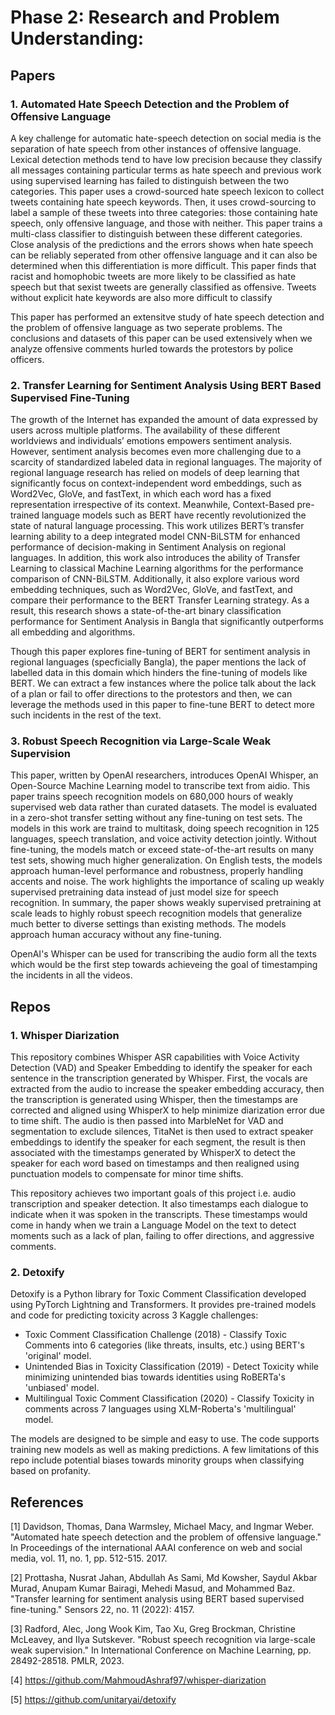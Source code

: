 # Phase 2: Research and Problem Understanding:

## Papers

### 1. Automated Hate Speech Detection and the Problem of Offensive Language

A key challenge for automatic hate-speech detection on social media is the separation of hate speech from other instances of offensive language. Lexical detection methods tend to have low precision because they classify all messages containing particular terms as hate speech and previous work using supervised learning has failed to distinguish between the two categories. This paper uses a crowd-sourced hate speech lexicon
to collect tweets containing hate speech keywords. Then, it uses crowd-sourcing to label a sample of these tweets into three categories: those containing hate speech, only offensive language, and those with neither. This paper trains a multi-class classifier to distinguish between these different categories. Close analysis of the predictions and the errors shows when hate speech can be reliably seperated from other offensive language
and it can also be determined when this differentiation is more difficult. This paper finds that racist and homophobic tweets are more likely to be classified as hate speech but that sexist tweets are generally classified
as offensive. Tweets without explicit hate keywords are also more difficult to classify

This paper has performed an extensitve study of hate speech detection and the problem of offensive language as two seperate problems. The conclusions and datasets of this paper can be used extensively when we analyze offensive comments hurled towards the protestors by police officers.

### 2. Transfer Learning for Sentiment Analysis Using BERT Based Supervised Fine-Tuning

The growth of the Internet has expanded the amount of data expressed by users across multiple platforms. The availability of these different worldviews and individuals’ emotions empowers sentiment analysis. However, sentiment analysis becomes even more challenging due to a scarcity of standardized labeled data in regional languages. The majority of regional language research has relied on models of deep learning that significantly focus on context-independent word embeddings, such as Word2Vec, GloVe, and fastText, in which each word has a fixed representation irrespective of its context. Meanwhile, Context-Based pre-trained language models such as BERT have recently revolutionized the state of natural language processing. This work utilizes BERT’s transfer learning ability to a deep integrated model CNN-BiLSTM for enhanced performance of decision-making in Sentiment Analysis on regional languages. In addition, this work also introduces the ability of Transfer Learning to classical Machine Learning algorithms for the performance comparison of CNN-BiLSTM. Additionally, it also explore various word embedding techniques, such as Word2Vec, GloVe, and fastText, and compare their performance to the BERT Transfer Learning strategy. As a result, this research shows a state-of-the-art binary classification performance for Sentiment Analysis in Bangla that significantly outperforms all embedding and algorithms.

Though this paper explores fine-tuning of BERT for sentiment analysis in regional languages (specficially Bangla), the paper mentions the lack of labelled data in this domain which hinders the fine-tuning of models like BERT. We can extract a few instances where the police talk about the lack of a plan or fail to offer directions to the protestors and then, we can leverage the methods used in this paper to fine-tune BERT to detect more such incidents in the rest of the text.

### 3. Robust Speech Recognition via Large-Scale Weak Supervision

This paper, written by OpenAI researchers, introduces OpenAI Whisper, an Open-Source Machine Learning model to transcribe text from aidio. This paper trains speech recognition models on 680,000 hours of weakly supervised web data rather than curated datasets. The model is evaluated in a zero-shot transfer setting without any fine-tuning on test sets. The models in this work are traind to multitask, doing speech recognition in 125 languages, speech translation, and voice activity detection jointly. Without fine-tuning, the models match or exceed state-of-the-art results on many test sets, showing much higher generalization. On English tests, the models approach human-level performance and robustness, properly handling accents and noise. The work highlights the importance of scaling up weakly supervised pretraining data instead of just model size for speech  recognition. In summary, the paper shows weakly supervised pretraining at scale leads to highly robust speech recognition models that generalize much better to diverse settings than existing methods. The models approach human accuracy without any fine-tuning.

OpenAI's Whisper can be used for transcribing the audio form all the texts which would be the first step towards achieveing the goal of timestamping the incidents in all the videos.

## Repos

### 1. Whisper Diarization

This repository combines Whisper ASR capabilities with Voice Activity Detection (VAD) and Speaker Embedding to identify the speaker for each sentence in the transcription generated by Whisper. First, the vocals are extracted from the audio to increase the speaker embedding accuracy, then the transcription is generated using Whisper, then the timestamps are corrected and aligned using WhisperX to help minimize diarization error due to time shift. The audio is then passed into MarbleNet for VAD and segmentation to exclude silences, TitaNet is then used to extract speaker embeddings to identify the speaker for each segment, the result is then associated with the timestamps generated by WhisperX to detect the speaker for each word based on timestamps and then realigned using punctuation models to compensate for minor time shifts.

This repository achieves two important goals of this project i.e. audio transcription and speaker detection. It also timestamps each dialogue to indicate when it was spoken in the transcripts. These timestamps would come in handy when we train a Language Model on the text to detect moments such as a lack of plan, failing to offer directions, and aggressive comments.

### 2. Detoxify

Detoxify is a Python library for Toxic Comment Classification developed using PyTorch Lightning and Transformers. It provides pre-trained models and code for predicting toxicity across 3 Kaggle challenges:

- Toxic Comment Classification Challenge (2018) - Classify Toxic Comments into 6 categories (like threats, insults, etc.) using BERT's 'original' model.
- Unintended Bias in Toxicity Classification (2019) - Detect Toxicity while minimizing unintended bias towards identities using RoBERTa's 'unbiased' model.
- Multilingual Toxic Comment Classification (2020) - Classify Toxicity in comments across 7 languages using XLM-Roberta's 'multilingual' model.

The models are designed to be simple and easy to use. The code supports training new models as well as making predictions. A few limitations of this repo include potential biases towards minority groups when classifying based on profanity.

## References

[1] Davidson, Thomas, Dana Warmsley, Michael Macy, and Ingmar Weber. "Automated hate speech detection and the problem of offensive language." In Proceedings of the international AAAI conference on web and social media, vol. 11, no. 1, pp. 512-515. 2017.

[2] Prottasha, Nusrat Jahan, Abdullah As Sami, Md Kowsher, Saydul Akbar Murad, Anupam Kumar Bairagi, Mehedi Masud, and Mohammed Baz. "Transfer learning for sentiment analysis using BERT based supervised fine-tuning." Sensors 22, no. 11 (2022): 4157.

[3] Radford, Alec, Jong Wook Kim, Tao Xu, Greg Brockman, Christine McLeavey, and Ilya Sutskever. "Robust speech recognition via large-scale weak supervision." In International Conference on Machine Learning, pp. 28492-28518. PMLR, 2023.

[4] https://github.com/MahmoudAshraf97/whisper-diarization

[5] https://github.com/unitaryai/detoxify